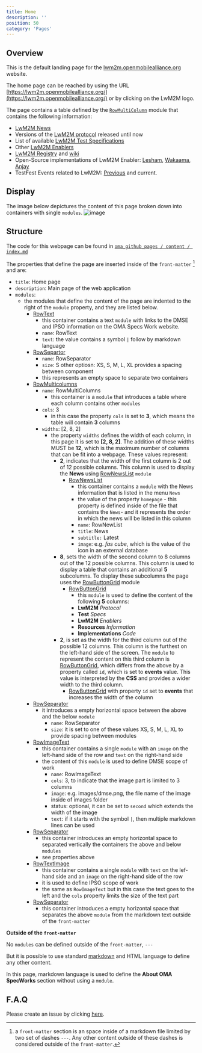 ```yaml
---
title: Home
description: ''
position: 50
category: 'Pages'
---
```


## Overview
This is the default landing page for the [lwm2m.openmobilealliance.org](https://lwm2m.openmobilealliance.org/) website.

The home page can be reached by using the URL [https://lwm2m.openmobilealliance.org/](https://lwm2m.openmobilealliance.org/) or by clicking on the LwM2M logo.

The page contains a table defined by the [`RowMultiColumn`](https://openmobilealliance.github.io/githubpages-doc-guidelines/RowMultiColumns) module that contains the following information:
* [LwM2M News](https://lwm2m.openmobilealliance.org/news/)
* Versions of the [LwM2M protocol](https://guidelines.openmobilealliance.org/#v12-functionality) released until now
* List of available [LwM2M Test Specifications](http://www.openmobilealliance.org/release/LightweightM2M/ETS/)
* Other [LwM2M Enablers](https://guidelines.openmobilealliance.org/enablers)
* [LwM2M Registry](https://technical.openmobilealliance.org/OMNA/LwM2M/LwM2MRegistry.html) and [wiki](https://github.com/OpenMobileAlliance/OMA_LwM2M_for_Developers/wiki)
* Open-Source implementations of LwM2M Enabler: [Lesham](https://github.com/eclipse/leshan), [Wakaama](https://github.com/eclipse/wakaama), [Anjay](https://github.com/AVSystem/Anjay)
* TestFest Events related to LwM2M: [Previous](https://github.com/OpenMobileAlliance/OMA_LwM2M_for_Developers/wiki/Virtual-TestFest-Mar-2021) and current.

## Display
The image below depictures the content of this page broken down into containers with single `modules`.
![image](https://user-images.githubusercontent.com/3258579/147797014-ba8f9fc6-ddfb-4a97-b056-c8d2e204bbab.png)

## Structure
The code for this webpage can be found in [`oma_github_pages / content / index.md`](https://raw.githubusercontent.com/OpenMobileAlliance/oma_github_pages/main/content/index.md)

The properties that define the page are inserted inside of the `front-matter` [^1] and are:

* `title`: Home page
* `description`: Main page of the web application
* `modules`: 
  * the modules that define the content of the page are indented to the right of the `module` property, and they are listed below.
    * [RowText](https://openmobilealliance.github.io/githubpages-doc-guidelines/RowText)
      * this container contains a text `module` with links to the DMSE and IPSO information on the OMA Specs Work website.
      * `name`: RowText
      * `text`: the value contains a symbol `|` follow by markdown language
    * [RowSepartor](https://openmobilealliance.github.io/githubpages-doc-guidelines/RowSeparator)
      * `name`: RowSeparator
      * `size`: S other optiosn: XS, S, M, L, XL provides a spacing between component
      * this represents an empty space to separate two containers
    * [RowMulticolumns](https://openmobilealliance.github.io/githubpages-doc-guidelines/RowMultiColumns)
      * `name`: RowMultiColumns
        * this container is a `module` that introduces a table where each column contains other `modules` 
      * `cols`: 3
        * in this case the property `cols` is set to **3**, which means the table will contain **3** columns
      * `widths`: [2, 8, 2]
        * the property `widths` defines the width of each column, in this page it is set to **[2, 8, 2]**. The addition of these widths MUST be **12**, which is the maximum number of columns that can be fit into a webpage. These values represent:
          * **2**, indicates that the width of the first column is 2 out of 12 possible columns. This column is used to display the **News** using [RowNewsList](https://openmobilealliance.github.io/githubpages-doc-guidelines/RowNewList) `module`
            * [RowNewsList](https://openmobilealliance.github.io/githubpages-doc-guidelines/RowNewList)
              * this container contains a `module` with the News information that is listed in the menu `News`
              * the value of the property `homepage` - this property is defined inside of the file that contains the `News`- and it represents the order in which the news will be listed in this column
              * `name`: RowNewList
              * `title`: News
              * `subtitle:` Latest
              * `image`: e.g. *fas cube*, which is the value of the icon in an external database 
          * **8**, sets the width of the second column to 8 columns out of the 12 possible columns. This column is used to display a table that contains an additional **5** subcolumns. To display these subcolumns the page uses the [RowButtonGrid](https://openmobilealliance.github.io/githubpages-doc-guidelines/RowButtonGrid) module
            * [RowButtonGrid](https://openmobilealliance.github.io/githubpages-doc-guidelines/RowButtonGrid)
              * this `module` is used to define the content of the following      **5** columns:
              * **LwM2M** *Protocol*
              * **Test** *Specs*
              * **LwM2M** *Enablers*
              * **Resources** *Information*
              * **Implementations** *Code*
          * **2**, is set as the width for the third column out of the possible 12 columns. This column is the furthest on the left-hand side of the screen. The `module` to represent the content on this third column is [RowButtonGrid](https://openmobilealliance.github.io/githubpages-doc-guidelines/RowButtonGrid), which differs from the above by a property called `id`, which is set to **events** value. This value is interpreted by the **CSS** and provides a wider width to the third column.
            * [RowButtonGrid](https://openmobilealliance.github.io/githubpages-doc-guidelines/RowButtonGrid) with property `id` set to **events** that increases the width of the column
    * [RowSeparator](https://openmobilealliance.github.io/githubpages-doc-guidelines/RowSeparator)
      * it introduces a empty horizontal space between the above and the below `module`
        * `name`: RowSeparator
        * `size`: it is set to one of these values XS, S, M, L, XL to provide spacing between modules
    * [RowImageText](https://openmobilealliance.github.io/githubpages-doc-guidelines/RowImageText)
      * this container contains a single `module` with an `image` on the left-hand side of the row and `text` on the right-hand side
      * the content of this `module` is used to define DMSE scope of work
        * `name`: RowImageText
        * `cols`: 3, to indicate that the image part is limited to 3 columns
        * `image`: e.g. images/dmse.png, the file name of the image inside of images folder
        * status: optional, it can be set to `second` which extends the width of the image
        * `text`: if it starts with the symbol `|`, then multiple markdown lines can be used
    * [RowSeparator](https://openmobilealliance.github.io/githubpages-doc-guidelines/RowSeparator)
      * this container introduces an empty horizontal space to separated vertically the containers the above and below `modules`
      * see properties above
    * [RowTextImage](https://openmobilealliance.github.io/githubpages-doc-guidelines/RowTextImage)
      * this container contains a single `module` with `text` on the lef-hand side and an `image` on the right-hand side of the row
      * it is used to define IPSO scope of work
      * the same as `RowImageText` but in this case the text goes to the left and the `cols` property limits the size of the text part
    * [RowSeparator](https://openmobilealliance.github.io/githubpages-doc-guidelines/RowSeparator)
      * this container introduces a empty horizontal space that separates the above `module` from the markdown text outside of the `front-matter`

**Outside of the `front-matter`**

No `modules` can be defined outside of the `front-matter`, `---`

But it is possible to use standard [markdown](https://raw.githubusercontent.com/OpenMobileAlliance/oma_github_pages/main/content/index.md) and HTML language to define any other content.

In this page, markdown language is used to define the **About OMA SpecWorks** section without using a `module`.


## F.A.Q

Please create an issue by clicking [here](https://github.com/OpenMobileAlliance/githubpages-doc-guidelines/issues).

[^1]: a `front-matter` section is an space inside of a markdown file limited by two set of dashes `---`. Any other content outside of these dashes is considered outside of the `front-matter`.
